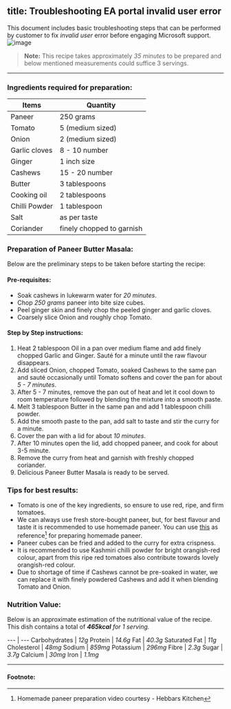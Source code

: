 title: Troubleshooting EA portal invalid user error
---

This document includes basic troubleshooting steps that can be performed by customer to fix *invalid user* error before engaging Microsoft support.
<br>
![image](./images/Paneer-Butter-Masala.jpg)
> **Note:** This recipe takes approximately *35 minutes* to be prepared and below mentioned measurements could suffice 3 servings.

---

### Ingredients required for preparation:

 **Items** | **Quantity**
 --- | --- 
 Paneer | 250 grams 
 Tomato | 5 (medium sized) 
 Onion | 2 (medium sized) 
 Garlic cloves | 8 - 10 number 
 Ginger | 1 inch size 
 Cashews | 15 - 20 number 
 Butter | 3 tablespoons 
 Cooking oil | 2 tablespoons 
 Chilli Powder | 1 tablespoon 
 Salt | as per taste 
 Coriander | finely chopped to garnish 
 
### Preparation of Paneer Butter Masala:

Below are the preliminary steps to be taken before starting the recipe:

#### Pre-requisites:
- 	Soak cashews in lukewarm water for *20 minutes*.
-	Chop *250 grams* paneer into bite size cubes.
-	Peel ginger skin and finely chop the peeled ginger and garlic cloves.
-	Coarsely slice Onion and roughly chop Tomato.

#### Step by Step instructions:
1.	Heat 2 tablespoon Oil in a pan over medium flame and add finely chopped Garlic and Ginger. Sauté for a minute until the raw flavour disappears.
2.	Add sliced Onion, chopped Tomato, soaked Cashews to the same pan and sauté occasionally until Tomato softens and cover the pan for about *5 - 7 minutes*. 
3.	After 5 - 7 minutes, remove the pan out of heat and let it cool down to room temperature followed by blending the mixture into a smooth paste.
4.	Melt 3 tablespoon Butter in the same pan and add 1 tablespoon chilli powder. 
5.	Add the smooth paste to the pan, add salt to taste and stir the curry for a minute.
6.	Cover the pan with a lid for about *10 minutes*.
7.	After 10 minutes open the lid, add chopped paneer, and cook for about 3-5 minute. 
8.	Remove the curry from heat and garnish with freshly chopped coriander. 
9.	Delicious Paneer Butter Masala is ready to be served.

### Tips for best results:

- Tomato is one of the key ingredients, so ensure to use red, ripe, and firm tomatoes.
- We can always use fresh store-bought paneer, but, for best flavour and taste it is recommended to use homemade paneer. You can use [this](https://www.youtube.com/watch?v=A9bwHBikW8o) as reference[^2] for preparing homemade paneer.
- Paneer cubes can be fried and added to the curry for extra crispness. 
- It is recommended to use Kashmiri chilli powder for bright orangish-red colour, apart from this ripe red tomatoes also contribute towards lovely orangish-red colour.
- Due to shortage of time if Cashews cannot be pre-soaked in water, we can replace it with finely powdered Cashews and add it when blending Tomato and Onion.

### Nutrition Value:

Below is an approximate estimation of the nutritional value of the recipe. This dish contains a total of ***465kcal*** *for 1 serving.*

--- | ---
Carbohydrates | *12g*
Protein | *14.6g*
Fat | *40.3g*
Saturated Fat | *11g*
Cholesterol | *48mg*
Sodium | *859mg*
Potassium | *296mg*
Fibre | *2.3g*
Sugar | *3.7g*
Calcium | *30mg*
Iron | *1.1mg*

---
#### Footnote:

[^1]: Image source - Google.
[^2]: Homemade paneer preparation video courtesy - Hebbars Kitchen

	
